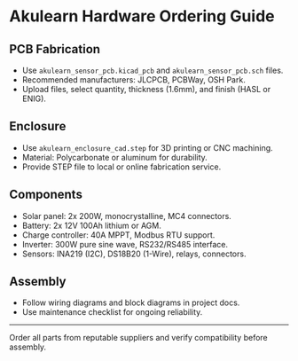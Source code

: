 # Akulearn Hardware Ordering Guide

## PCB Fabrication
- Use `akulearn_sensor_pcb.kicad_pcb` and `akulearn_sensor_pcb.sch` files.
- Recommended manufacturers: JLCPCB, PCBWay, OSH Park.
- Upload files, select quantity, thickness (1.6mm), and finish (HASL or ENIG).

## Enclosure
- Use `akulearn_enclosure_cad.step` for 3D printing or CNC machining.
- Material: Polycarbonate or aluminum for durability.
- Provide STEP file to local or online fabrication service.

## Components
- Solar panel: 2x 200W, monocrystalline, MC4 connectors.
- Battery: 2x 12V 100Ah lithium or AGM.
- Charge controller: 40A MPPT, Modbus RTU support.
- Inverter: 300W pure sine wave, RS232/RS485 interface.
- Sensors: INA219 (I2C), DS18B20 (1-Wire), relays, connectors.

## Assembly
- Follow wiring diagrams and block diagrams in project docs.
- Use maintenance checklist for ongoing reliability.

---

Order all parts from reputable suppliers and verify compatibility before assembly.
